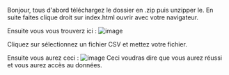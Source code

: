 Bonjour, tous d'abord téléchargez le dossier en .zip puis unzipper le. En suite faites clique droit sur index.html ouvrir avec votre navigateur.

Ensuite vous vous trouverz ici : ![image](https://github.com/user-attachments/assets/02db4f44-d5e6-40ad-8fc9-1ac16dbe2594)

Cliquez sur sélectionnez un fichier CSV et mettez votre fichier.

Ensuite vous aurez ceci : ![image](https://github.com/user-attachments/assets/04000569-afdc-4a5a-92d2-522bc7458e29) Ceci voudras dire que vous aurez réussi et vous aurez accès au données.
